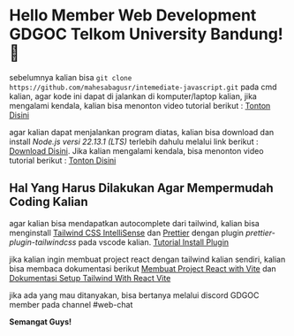 # Hello Member Web Development GDGOC Telkom University Bandung! 👋

sebelumnya kalian bisa `git clone https://github.com/mahesabagusr/intemediate-javascript.git` pada cmd kalian, agar kode ini dapat di jalankan di komputer/laptop kalian, jika mengalami kendala, kalian bisa menonton video tutorial berikut : [Tonton Disini](https://www.youtube.com/watch?v=EhxPBMQFCaI)

agar kalian dapat menjalankan program diatas, kalian bisa download dan install _Node.js versi 22.13.1 (LTS)_ terlebih dahulu melalui link berikut : [Download Disini](https://nodejs.org/en/download). Jika kalian mengalami kendala, bisa menonton video tutorial berikut : [Tonton Disini](https://www.youtube.com/watch?v=mzg1TNVUNtM)

## Hal Yang Harus Dilakukan Agar Mempermudah Coding Kalian

agar kalian bisa mendapatkan autocomplete dari tailwind, kalian bisa menginstall [Tailwind CSS IntelliSense](https://marketplace.visualstudio.com/items?itemName=bradlc.vscode-tailwindcss) dan [Prettier](https://marketplace.visualstudio.com/items?itemName=esbenp.prettier-vscode) dengan plugin _prettier-plugin-tailwindcss_ pada vscode kalian. [Tutorial Install Plugin](https://youtube.com/shorts/ZFFsOx5twSw?si=jkPY4P71DEHJylAV)

jika kalian ingin membuat project react dengan tailwind kalian sendiri, kalian bisa membaca dokumentasi berikut [Membuat Project React with Vite](https://vite.dev/guide/) dan [Dokumentasi Setup Tailwind With React Vite](https://tailwindcss.com/docs/installation/using-vite)

jika ada yang mau ditanyakan, bisa bertanya melalui discord GDGOC member pada channel #web-chat

**Semangat Guys!**
